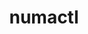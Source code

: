 ---
title: "numactl"
layout: cache
categories: [package, develop-2025-05-25]
meta: {"compilers": ["cce@18.0.0", "gcc@11.1.0", "gcc@11.4.0", "gcc@12.3.0", "gcc@12.4.0", "gcc@13.2.0", "gcc@7.3.1", "intel-oneapi-compilers@2024.1.0", "intel-oneapi-compilers@2025.1.0"], "num_specs": 15, "num_specs_by_stack": {"aws-pcluster-neoverse_v1": 1, "aws-pcluster-x86_64_v4": 2, "data-vis-sdk": 1, "e4s": 2, "e4s-cray-rhel": 1, "e4s-oneapi": 1, "hep": 1, "ml-linux-aarch64-cuda": 1, "ml-linux-x86_64-cpu": 1, "ml-linux-x86_64-cuda": 1, "ml-linux-x86_64-rocm": 1, "radiuss-aws": 2, "radiuss-aws-aarch64": 2, "root": 15, "tutorial": 2}, "oss": ["amzn2", "rhel8", "ubuntu20.04", "ubuntu22.04", "ubuntu24.04"], "platforms": ["linux"], "stacks": ["aws-pcluster-neoverse_v1", "aws-pcluster-x86_64_v4", "data-vis-sdk", "e4s", "e4s-cray-rhel", "e4s-oneapi", "hep", "ml-linux-aarch64-cuda", "ml-linux-x86_64-cpu", "ml-linux-x86_64-cuda", "ml-linux-x86_64-rocm", "radiuss-aws", "radiuss-aws-aarch64", "root", "tutorial"], "targets": ["aarch64", "neoverse_v1", "x86_64_v3", "x86_64_v4"], "versions": ["2.0.18"]}
spec_details: [{"compiler": "gcc@7.3.1", "hash": "5cmx7a2wnuukp342lqimpldte4r6he6z", "os": "amzn2", "platform": "linux", "size": "-", "stacks": ["radiuss-aws-aarch64", "root"], "target": "aarch64", "variants": ["build_system=autotools"], "versions": ["2.0.18"]}, {"compiler": "gcc@7.3.1", "hash": "5qxhdh6r4njef7xyocc4romh2ka6s3lc", "os": "amzn2", "platform": "linux", "size": "-", "stacks": ["radiuss-aws", "root"], "target": "x86_64_v3", "variants": ["build_system=autotools"], "versions": ["2.0.18"]}, {"compiler": "intel-oneapi-compilers@2024.1.0", "hash": "adcbcc3qjdekqk4tb4uursp5zj4mp4ui", "os": "amzn2", "platform": "linux", "size": "-", "stacks": ["aws-pcluster-x86_64_v4", "root"], "target": "x86_64_v3", "variants": ["build_system=autotools"], "versions": ["2.0.18"]}, {"compiler": "gcc@7.3.1", "hash": "aiwwuftvcs54jlb6ulzi72mzvooxf2hu", "os": "amzn2", "platform": "linux", "size": "-", "stacks": ["radiuss-aws-aarch64", "root"], "target": "aarch64", "variants": ["build_system=autotools"], "versions": ["2.0.18"]}, {"compiler": "gcc@7.3.1", "hash": "ayi2tadkostpgbyyafc4bv7yyixveazy", "os": "amzn2", "platform": "linux", "size": "-", "stacks": ["radiuss-aws", "root"], "target": "x86_64_v3", "variants": ["build_system=autotools"], "versions": ["2.0.18"]}, {"compiler": "intel-oneapi-compilers@2024.1.0", "hash": "c2xcmsj6hncm5yldq5ehicqv4mhnsrmr", "os": "amzn2", "platform": "linux", "size": "-", "stacks": ["aws-pcluster-x86_64_v4", "root"], "target": "x86_64_v4", "variants": ["build_system=autotools"], "versions": ["2.0.18"]}, {"compiler": "gcc@11.4.0", "hash": "fork3t7ufxmfgg4x22wy5rbzxktjwn4p", "os": "ubuntu22.04", "platform": "linux", "size": "-", "stacks": ["e4s", "root"], "target": "x86_64_v3", "variants": ["build_system=autotools"], "versions": ["2.0.18"]}, {"compiler": "gcc@13.2.0", "hash": "gwi2bqfazxndkaxs5y6ay2laqbaljhro", "os": "ubuntu24.04", "platform": "linux", "size": "-", "stacks": ["ml-linux-aarch64-cuda", "root"], "target": "aarch64", "variants": ["build_system=autotools"], "versions": ["2.0.18"]}, {"compiler": "gcc@12.4.0", "hash": "kuyzh5r4crakl4sdo3kdhszdz4yvqyma", "os": "amzn2", "platform": "linux", "size": "-", "stacks": ["aws-pcluster-neoverse_v1", "root"], "target": "neoverse_v1", "variants": ["build_system=autotools"], "versions": ["2.0.18"]}, {"compiler": "gcc@12.3.0", "hash": "mu5ezz2dxoeh2vp74xilo3mtwisvatxm", "os": "ubuntu22.04", "platform": "linux", "size": "-", "stacks": ["root", "tutorial"], "target": "x86_64_v3", "variants": ["build_system=autotools"], "versions": ["2.0.18"]}, {"compiler": "cce@18.0.0", "hash": "ortacxc4zzdpnwdkxnbgsak2uciqkf4x", "os": "rhel8", "platform": "linux", "size": "-", "stacks": ["e4s-cray-rhel", "root"], "target": "x86_64_v3", "variants": ["build_system=autotools"], "versions": ["2.0.18"]}, {"compiler": "gcc@13.2.0", "hash": "poxo2z54g2lvz4jvev6kjayw6cwykshu", "os": "ubuntu24.04", "platform": "linux", "size": "-", "stacks": ["ml-linux-x86_64-cpu", "ml-linux-x86_64-cuda", "ml-linux-x86_64-rocm", "root"], "target": "x86_64_v3", "variants": ["build_system=autotools"], "versions": ["2.0.18"]}, {"compiler": "gcc@11.1.0", "hash": "ppn4pd2hhcgizicm26t3ll4fidwbrank", "os": "ubuntu20.04", "platform": "linux", "size": "-", "stacks": ["data-vis-sdk", "root"], "target": "x86_64_v3", "variants": ["build_system=autotools"], "versions": ["2.0.18"]}, {"compiler": "intel-oneapi-compilers@2025.1.0", "hash": "ssa4avgyatydhwgl3s2bsovnymh5zzin", "os": "ubuntu22.04", "platform": "linux", "size": "-", "stacks": ["e4s-oneapi", "root"], "target": "x86_64_v3", "variants": ["build_system=autotools"], "versions": ["2.0.18"]}, {"compiler": "gcc@11.4.0", "hash": "v3s5fip3heimbn5wowmtnwdjamupvas4", "os": "ubuntu22.04", "platform": "linux", "size": "-", "stacks": ["e4s", "hep", "root", "tutorial"], "target": "x86_64_v3", "variants": ["build_system=autotools"], "versions": ["2.0.18"]}]
---